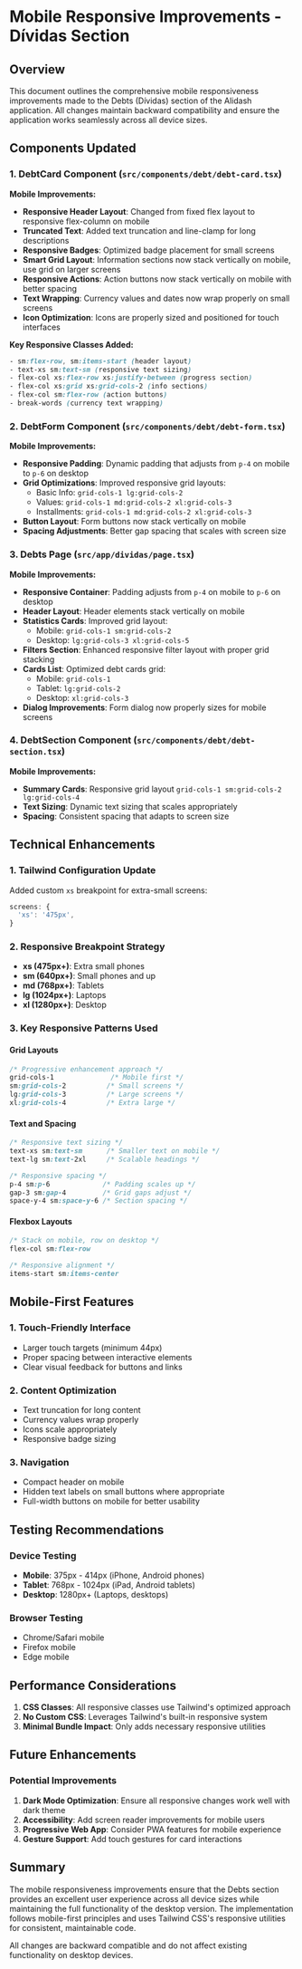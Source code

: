 # Mobile Responsive Improvements - Dívidas Section

## Overview
This document outlines the comprehensive mobile responsiveness improvements made to the Debts (Dívidas) section of the Alidash application. All changes maintain backward compatibility and ensure the application works seamlessly across all device sizes.

## Components Updated

### 1. DebtCard Component (`src/components/debt/debt-card.tsx`)

**Mobile Improvements:**
- **Responsive Header Layout**: Changed from fixed flex layout to responsive flex-column on mobile
- **Truncated Text**: Added text truncation and line-clamp for long descriptions
- **Responsive Badges**: Optimized badge placement for small screens
- **Smart Grid Layout**: Information sections now stack vertically on mobile, use grid on larger screens
- **Responsive Actions**: Action buttons now stack vertically on mobile with better spacing
- **Text Wrapping**: Currency values and dates now wrap properly on small screens
- **Icon Optimization**: Icons are properly sized and positioned for touch interfaces

**Key Responsive Classes Added:**
```css
- sm:flex-row, sm:items-start (header layout)
- text-xs sm:text-sm (responsive text sizing)
- flex-col xs:flex-row xs:justify-between (progress section)
- flex-col xs:grid xs:grid-cols-2 (info sections)
- flex-col sm:flex-row (action buttons)
- break-words (currency text wrapping)
```

### 2. DebtForm Component (`src/components/debt/debt-form.tsx`)

**Mobile Improvements:**
- **Responsive Padding**: Dynamic padding that adjusts from `p-4` on mobile to `p-6` on desktop
- **Grid Optimizations**: Improved responsive grid layouts:
  - Basic Info: `grid-cols-1 lg:grid-cols-2`
  - Values: `grid-cols-1 md:grid-cols-2 xl:grid-cols-3`
  - Installments: `grid-cols-1 md:grid-cols-2 xl:grid-cols-3`
- **Button Layout**: Form buttons now stack vertically on mobile
- **Spacing Adjustments**: Better gap spacing that scales with screen size

### 3. Debts Page (`src/app/dividas/page.tsx`)

**Mobile Improvements:**
- **Responsive Container**: Padding adjusts from `p-4` on mobile to `p-6` on desktop
- **Header Layout**: Header elements stack vertically on mobile
- **Statistics Cards**: Improved grid layout:
  - Mobile: `grid-cols-1 sm:grid-cols-2`
  - Desktop: `lg:grid-cols-3 xl:grid-cols-5`
- **Filters Section**: Enhanced responsive filter layout with proper grid stacking
- **Cards List**: Optimized debt cards grid:
  - Mobile: `grid-cols-1`
  - Tablet: `lg:grid-cols-2`
  - Desktop: `xl:grid-cols-3`
- **Dialog Improvements**: Form dialog now properly sizes for mobile screens

### 4. DebtSection Component (`src/components/debt/debt-section.tsx`)

**Mobile Improvements:**
- **Summary Cards**: Responsive grid layout `grid-cols-1 sm:grid-cols-2 lg:grid-cols-4`
- **Text Sizing**: Dynamic text sizing that scales appropriately
- **Spacing**: Consistent spacing that adapts to screen size

## Technical Enhancements

### 1. Tailwind Configuration Update
Added custom `xs` breakpoint for extra-small screens:
```javascript
screens: {
  'xs': '475px',
}
```

### 2. Responsive Breakpoint Strategy
- **xs (475px+)**: Extra small phones
- **sm (640px+)**: Small phones and up
- **md (768px+)**: Tablets
- **lg (1024px+)**: Laptops
- **xl (1280px+)**: Desktop

### 3. Key Responsive Patterns Used

#### Grid Layouts
```css
/* Progressive enhancement approach */
grid-cols-1              /* Mobile first */
sm:grid-cols-2          /* Small screens */
lg:grid-cols-3          /* Large screens */
xl:grid-cols-4          /* Extra large */
```

#### Text and Spacing
```css
/* Responsive text sizing */
text-xs sm:text-sm      /* Smaller text on mobile */
text-lg sm:text-2xl     /* Scalable headings */

/* Responsive spacing */
p-4 sm:p-6             /* Padding scales up */
gap-3 sm:gap-4         /* Grid gaps adjust */
space-y-4 sm:space-y-6 /* Section spacing */
```

#### Flexbox Layouts
```css
/* Stack on mobile, row on desktop */
flex-col sm:flex-row

/* Responsive alignment */
items-start sm:items-center
```

## Mobile-First Features

### 1. Touch-Friendly Interface
- Larger touch targets (minimum 44px)
- Proper spacing between interactive elements
- Clear visual feedback for buttons and links

### 2. Content Optimization
- Text truncation for long content
- Currency values wrap properly
- Icons scale appropriately
- Responsive badge sizing

### 3. Navigation
- Compact header on mobile
- Hidden text labels on small buttons where appropriate
- Full-width buttons on mobile for better usability

## Testing Recommendations

### Device Testing
- **Mobile**: 375px - 414px (iPhone, Android phones)
- **Tablet**: 768px - 1024px (iPad, Android tablets)
- **Desktop**: 1280px+ (Laptops, desktops)

### Browser Testing
- Chrome/Safari mobile
- Firefox mobile
- Edge mobile

## Performance Considerations

1. **CSS Classes**: All responsive classes use Tailwind's optimized approach
2. **No Custom CSS**: Leverages Tailwind's built-in responsive system
3. **Minimal Bundle Impact**: Only adds necessary responsive utilities

## Future Enhancements

### Potential Improvements
1. **Dark Mode Optimization**: Ensure all responsive changes work well with dark theme
2. **Accessibility**: Add screen reader improvements for mobile users
3. **Progressive Web App**: Consider PWA features for mobile experience
4. **Gesture Support**: Add touch gestures for card interactions

## Summary

The mobile responsiveness improvements ensure that the Debts section provides an excellent user experience across all device sizes while maintaining the full functionality of the desktop version. The implementation follows mobile-first principles and uses Tailwind CSS's responsive utilities for consistent, maintainable code.

All changes are backward compatible and do not affect existing functionality on desktop devices.